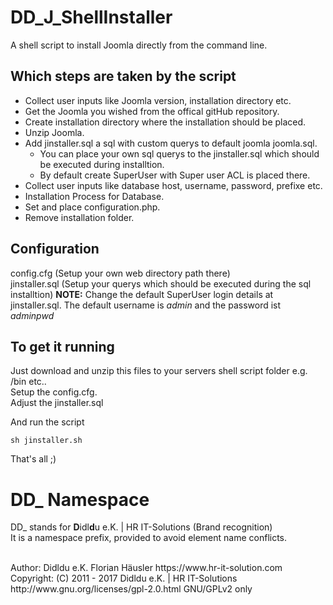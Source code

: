 # DD_J_ShellInstaller
A shell script to install Joomla directly from the command line.

## Which steps are taken by the script
- Collect user inputs like Joomla version, installation directory etc.
- Get the Joomla you wished from the offical gitHub repository.
- Create installation directory where the installation should be placed.
- Unzip Joomla.
- Add jinstaller.sql a sql with custom querys to default joomla joomla.sql.
    - You can place your own sql querys to the jinstaller.sql which should be executed during installtion.
    - By default create SuperUser with Super user ACL is placed there.
- Collect user inputs like database host, username, password, prefixe etc.
- Installation Process for Database.
- Set and place configuration.php.
- Remove installation folder.

## Configuration
config.cfg (Setup your own web directory path there)<br>
jinstaller.sql (Setup your querys which should be executed during the sql installtion)
**NOTE:** Change the default SuperUser login details at jinstaller.sql. The default username is *admin* and the password ist *adminpwd*

## To get it running
Just download and unzip this files to your servers shell script folder e.g. /bin etc..<br>
Setup the config.cfg.<br>
Adjust the jinstaller.sql

And run the script

    sh jinstaller.sh

That's all ;)

# DD_ Namespace
DD_ stands for  **D**idl**d**u e.K. | HR IT-Solutions (Brand recognition)                   <br>
It is a namespace prefix, provided to avoid element name conflicts.

<br>
Author: Didldu e.K. Florian Häusler https://www.hr-it-solution.com                          <br>
Copyright: (C) 2011 - 2017 Didldu e.K. | HR IT-Solutions                                    <br>
http://www.gnu.org/licenses/gpl-2.0.html GNU/GPLv2 only